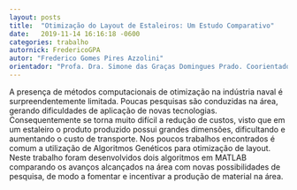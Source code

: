 ```yaml
---
layout: posts
title:  "Otimização do Layout de Estaleiros: Um Estudo Comparativo"
date:   2019-11-14 16:16:18 -0600
categories: trabalho
autornick: FredericoGPA
autor: "Frederico Gomes Pires Azzolini"
orientador: "Profa. Dra. Simone das Graças Domingues Prado. Coorientador: Prof. Dr. Walther Azzolini Júnior"
---
```

A presença de métodos computacionais de otimização na indústria naval é surpreendentemente limitada. Poucas pesquisas são conduzidas na área, gerando dificuldades de aplicação de novas tecnologias. Consequentemente se torna muito difícil a redução de custos, visto que em um estaleiro o produto produzido possui grandes dimensões, dificultando e aumentando o custo de transporte. Nos poucos trabalhos encontrados é comum a utilização de Algoritmos Genéticos para otimização de layout. Neste trabalho foram desenvolvidos dois algoritmos em MATLAB comparando os avanços alcançados na área com novas possibilidades de pesquisa, de modo a fomentar e incentivar a produção de material na área.

